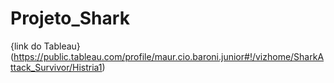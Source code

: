# Projeto_Shark

{link do Tableau}(https://public.tableau.com/profile/maur.cio.baroni.junior#!/vizhome/SharkAttack_Survivor/Histria1)


